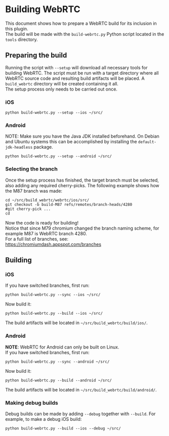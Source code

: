 # Building WebRTC

This document shows how to prepare a WebRTC build for its inclusion in this plugin.  
The build will be made with the `build-webrtc.py` Python script located in the `tools` directory.

## Preparing the build

Running the script with `--setup` will download all necessary tools for building WebRTC. The script must be run with a target directory where all WebRTC source code and resulting build artifacts will be placed. A `build_webrtc` directory will be created containing it all.  
The setup process only needs to be carried out once.  

### iOS

```
python build-webrtc.py --setup --ios ~/src/
```

### Android

NOTE: Make sure you have the Java JDK installed beforehand. On Debian and Ubuntu systems this can be accomplished by installing the  `default-jdk-headless` package.  

```
python build-webrtc.py --setup --android ~/src/
```

### Selecting the branch

Once the setup process has finished, the target branch must be selected, also adding any required cherry-picks. The following example shows how the M87 branch was made:  

```
cd ~/src/build_webrtc/webrtc/ios/src/
git checkout -b build-M87 refs/remotes/branch-heads/4280
#git cherry-pick ...
cd
```

Now the code is ready for building!  
Notice that since M79 chromium changed the branch naming scheme, for example M87 is WebRTC branch 4280.  
For a full list of branches, see: https://chromiumdash.appspot.com/branches  

## Building

### iOS

If you have switched branches, first run:  

```
python build-webrtc.py --sync --ios ~/src/
```

Now build it:  

```
python build-webrtc.py --build --ios ~/src/
```

The build artifacts will be located in `~/src/build_webrtc/build/ios/`.

### Android

**NOTE**: WebRTC for Android can only be built on Linux.  
If you have switched branches, first run:

```
python build-webrtc.py --sync --android ~/src/
```

Now build it:

```
python build-webrtc.py --build --android ~/src/
```

The build artifacts will be located in `~/src/build_webrtc/build/android/`.

### Making debug builds

Debug builds can be made by adding `--debug` together with `--build`. For example, to make a debug iOS build:

```
python build-webrtc.py --build --ios --debug ~/src/
```